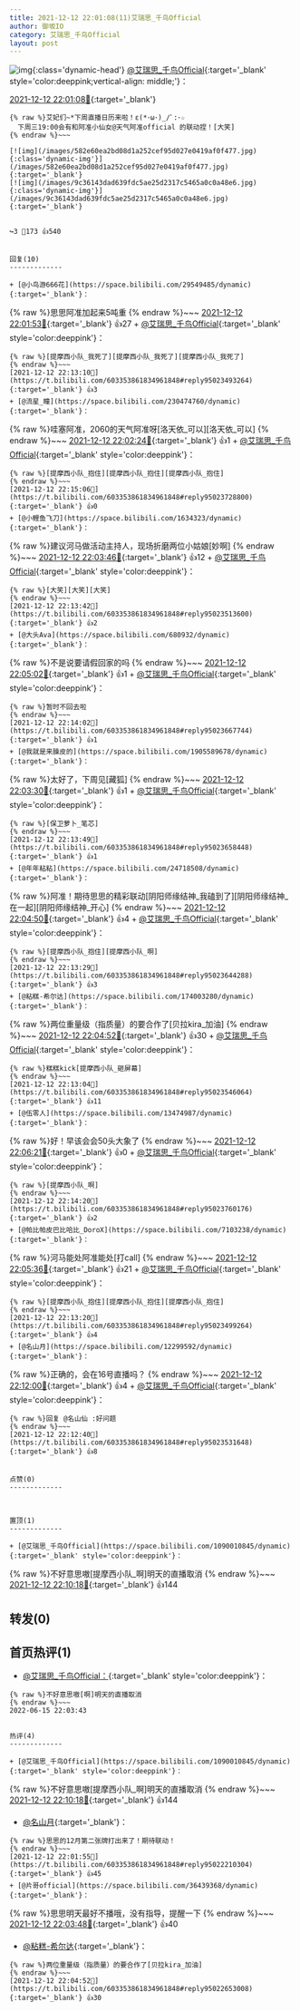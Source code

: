 ```yaml
---
title: 2021-12-12 22:01:08(11)艾瑞思_千鸟Official
author: 御坂IO
category: 艾瑞思_千鸟Official
layout: post
---
```


![img](/images/7e08840c56f251de28bdf766b647bd5fe9a5d50a.jpg){:class='dynamic-head'}
[@艾瑞思_千鸟Official](https://space.bilibili.com/1090010845/dynamic){:target='_blank' style='color:deeppink;vertical-align: middle;'}：

[2021-12-12 22:01:08🔗](https://t.bilibili.com/603353861834961848){:target='_blank'}

~~~
{% raw %}艾妃们~*下周直播日历来啦！ε(*･ω･)_/ﾟ:･☆
  下周三19:00会有和阿准小仙女@天气阿准official 的联动捏！[大笑]
{% endraw %}~~~

[![img](/images/582e60ea2bd08d1a252cef95d027e0419af0f477.jpg){:class='dynamic-img'}](/images/582e60ea2bd08d1a252cef95d027e0419af0f477.jpg){:target='_blank'}
[![img](/images/9c36143dad639fdc5ae25d2317c5465a0c0a48e6.jpg){:class='dynamic-img'}](/images/9c36143dad639fdc5ae25d2317c5465a0c0a48e6.jpg){:target='_blank'}


↪️3 💬173 👍540


回复(10)
-------------

+ [@小鸟游666花](https://space.bilibili.com/29549485/dynamic){:target='_blank'}：
~~~
{% raw %}思思阿准加起来5吨重
{% endraw %}~~~
[2021-12-12 22:01:53🔗](https://t.bilibili.com/603353861834961848#reply95022208768){:target='_blank'} 👍27
    + [@艾瑞思_千鸟Official](https://space.bilibili.com/1090010845/dynamic){:target='_blank' style='color:deeppink'}：
~~~
{% raw %}[提摩西小队_我死了][提摩西小队_我死了][提摩西小队_我死了]
{% endraw %}~~~
[2021-12-12 22:13:10🔗](https://t.bilibili.com/603353861834961848#reply95023493264){:target='_blank'} 👍3
+ [@流星_瞳](https://space.bilibili.com/230474760/dynamic){:target='_blank'}：
~~~
{% raw %}哇塞阿准，2060的天气阿准呀[洛天依_可以][洛天依_可以]
{% endraw %}~~~
[2021-12-12 22:02:24🔗](https://t.bilibili.com/603353861834961848#reply95022367968){:target='_blank'} 👍1
    + [@艾瑞思_千鸟Official](https://space.bilibili.com/1090010845/dynamic){:target='_blank' style='color:deeppink'}：
~~~
{% raw %}[提摩西小队_抱住][提摩西小队_抱住][提摩西小队_抱住]
{% endraw %}~~~
[2021-12-12 22:15:06🔗](https://t.bilibili.com/603353861834961848#reply95023728800){:target='_blank'} 👍0
+ [@小鲤鱼飞刀](https://space.bilibili.com/1634323/dynamic){:target='_blank'}：
~~~
{% raw %}建议河马做活动主持人，现场折磨两位小姑娘[妙啊]
{% endraw %}~~~
[2021-12-12 22:03:46🔗](https://t.bilibili.com/603353861834961848#reply95022501136){:target='_blank'} 👍12
    + [@艾瑞思_千鸟Official](https://space.bilibili.com/1090010845/dynamic){:target='_blank' style='color:deeppink'}：
~~~
{% raw %}[大笑][大笑][大笑]
{% endraw %}~~~
[2021-12-12 22:13:42🔗](https://t.bilibili.com/603353861834961848#reply95023513600){:target='_blank'} 👍2
+ [@大头Ava](https://space.bilibili.com/680932/dynamic){:target='_blank'}：
~~~
{% raw %}不是说要请假回家的吗
{% endraw %}~~~
[2021-12-12 22:05:02🔗](https://t.bilibili.com/603353861834961848#reply95022545776){:target='_blank'} 👍1
    + [@艾瑞思_千鸟Official](https://space.bilibili.com/1090010845/dynamic){:target='_blank' style='color:deeppink'}：
~~~
{% raw %}暂时不回去啦
{% endraw %}~~~
[2021-12-12 22:14:02🔗](https://t.bilibili.com/603353861834961848#reply95023667744){:target='_blank'} 👍1
+ [@我就是来臊皮的](https://space.bilibili.com/1905589678/dynamic){:target='_blank'}：
~~~
{% raw %}太好了，下周见[藏狐]
{% endraw %}~~~
[2021-12-12 22:03:30🔗](https://t.bilibili.com/603353861834961848#reply95022569408){:target='_blank'} 👍1
    + [@艾瑞思_千鸟Official](https://space.bilibili.com/1090010845/dynamic){:target='_blank' style='color:deeppink'}：
~~~
{% raw %}[保卫萝卜_笔芯]
{% endraw %}~~~
[2021-12-12 22:13:49🔗](https://t.bilibili.com/603353861834961848#reply95023658448){:target='_blank'} 👍1
+ [@年年粘粘](https://space.bilibili.com/24718508/dynamic){:target='_blank'}：
~~~
{% raw %}阿准！期待思思的精彩联动[阴阳师缘结神_我磕到了][阴阳师缘结神_在一起][阴阳师缘结神_开心]
{% endraw %}~~~
[2021-12-12 22:04:50🔗](https://t.bilibili.com/603353861834961848#reply95022651408){:target='_blank'} 👍4
    + [@艾瑞思_千鸟Official](https://space.bilibili.com/1090010845/dynamic){:target='_blank' style='color:deeppink'}：
~~~
{% raw %}[提摩西小队_抱住][提摩西小队_啊]
{% endraw %}~~~
[2021-12-12 22:13:29🔗](https://t.bilibili.com/603353861834961848#reply95023644288){:target='_blank'} 👍3
+ [@粘糕-希尔达](https://space.bilibili.com/174003280/dynamic){:target='_blank'}：
~~~
{% raw %}两位重量级（指质量）的要合作了[贝拉kira_加油]
{% endraw %}~~~
[2021-12-12 22:04:52🔗](https://t.bilibili.com/603353861834961848#reply95022653008){:target='_blank'} 👍30
    + [@艾瑞思_千鸟Official](https://space.bilibili.com/1090010845/dynamic){:target='_blank' style='color:deeppink'}：
~~~
{% raw %}糕糕kick[提摩西小队_砸屏幕]
{% endraw %}~~~
[2021-12-12 22:13:04🔗](https://t.bilibili.com/603353861834961848#reply95023546064){:target='_blank'} 👍11
+ [@伍零人](https://space.bilibili.com/13474987/dynamic){:target='_blank'}：
~~~
{% raw %}好！早该会会50头大象了
{% endraw %}~~~
[2021-12-12 22:06:21🔗](https://t.bilibili.com/603353861834961848#reply95022712832){:target='_blank'} 👍0
    + [@艾瑞思_千鸟Official](https://space.bilibili.com/1090010845/dynamic){:target='_blank' style='color:deeppink'}：
~~~
{% raw %}[提摩西小队_啊]
{% endraw %}~~~
[2021-12-12 22:14:20🔗](https://t.bilibili.com/603353861834961848#reply95023760176){:target='_blank'} 👍2
+ [@帕比帕皮巴比哈比_DoroX](https://space.bilibili.com/7103238/dynamic){:target='_blank'}：
~~~
{% raw %}河马能处阿准能处[打call]
{% endraw %}~~~
[2021-12-12 22:05:36🔗](https://t.bilibili.com/603353861834961848#reply95022805696){:target='_blank'} 👍21
    + [@艾瑞思_千鸟Official](https://space.bilibili.com/1090010845/dynamic){:target='_blank' style='color:deeppink'}：
~~~
{% raw %}[提摩西小队_抱住][提摩西小队_抱住][提摩西小队_抱住]
{% endraw %}~~~
[2021-12-12 22:13:20🔗](https://t.bilibili.com/603353861834961848#reply95023499264){:target='_blank'} 👍4
+ [@名山月](https://space.bilibili.com/12299592/dynamic){:target='_blank'}：
~~~
{% raw %}正确的，会在16号直播吗？
{% endraw %}~~~
[2021-12-12 22:12:00🔗](https://t.bilibili.com/603353861834961848#reply95023423168){:target='_blank'} 👍4
    + [@艾瑞思_千鸟Official](https://space.bilibili.com/1090010845/dynamic){:target='_blank' style='color:deeppink'}：
~~~
{% raw %}回复 @名山仙 :好问题
{% endraw %}~~~
[2021-12-12 22:12:40🔗](https://t.bilibili.com/603353861834961848#reply95023531648){:target='_blank'} 👍8


点赞(0)
-------------



置顶(1)
-------------

+ [@艾瑞思_千鸟Official](https://space.bilibili.com/1090010845/dynamic){:target='_blank' style='color:deeppink'}：
~~~
{% raw %}不好意思嗷[提摩西小队_啊]明天的直播取消
{% endraw %}~~~
[2021-12-12 22:10:18🔗](https://t.bilibili.com/603353861834961848#reply95023192688){:target='_blank'} 👍144


转发(0)
-------------



首页热评(1)
-------------

+ [@艾瑞思_千鸟Official：](https://space.bilibili.com/1090010845/dynamic){:target='_blank' style='color:deeppink'}：
~~~
{% raw %}不好意思嗷[啊]明天的直播取消
{% endraw %}~~~
2022-06-15 22:03:43


热评(4)
-------------

+ [@艾瑞思_千鸟Official](https://space.bilibili.com/1090010845/dynamic){:target='_blank' style='color:deeppink'}：
~~~
{% raw %}不好意思嗷[提摩西小队_啊]明天的直播取消
{% endraw %}~~~
[2021-12-12 22:10:18🔗](https://t.bilibili.com/603353861834961848#reply95023192688){:target='_blank'} 👍144
+ [@名山月](https://space.bilibili.com/12299592/dynamic){:target='_blank'}：
~~~
{% raw %}思思的12月第二张牌打出来了！期待联动！
{% endraw %}~~~
[2021-12-12 22:01:55🔗](https://t.bilibili.com/603353861834961848#reply95022210304){:target='_blank'} 👍45
+ [@片哥official](https://space.bilibili.com/36439368/dynamic){:target='_blank'}：
~~~
{% raw %}思思明天最好不播哦，没有指导，提醒一下
{% endraw %}~~~
[2021-12-12 22:03:48🔗](https://t.bilibili.com/603353861834961848#reply95022580528){:target='_blank'} 👍40
+ [@粘糕-希尔达](https://space.bilibili.com/174003280/dynamic){:target='_blank'}：
~~~
{% raw %}两位重量级（指质量）的要合作了[贝拉kira_加油]
{% endraw %}~~~
[2021-12-12 22:04:52🔗](https://t.bilibili.com/603353861834961848#reply95022653008){:target='_blank'} 👍30


